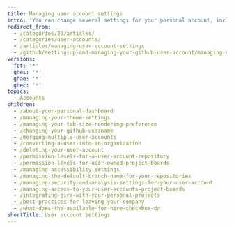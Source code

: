 ```yaml
---
title: Managing user account settings
intro: 'You can change several settings for your personal account, including changing your username and deleting your account.'
redirect_from:
  - /categories/29/articles/
  - /categories/user-accounts/
  - /articles/managing-user-account-settings
  - /github/setting-up-and-managing-your-github-user-account/managing-user-account-settings
versions:
  fpt: '*'
  ghes: '*'
  ghae: '*'
  ghec: '*'
topics:
  - Accounts
children:
  - /about-your-personal-dashboard
  - /managing-your-theme-settings
  - /managing-your-tab-size-rendering-preference
  - /changing-your-github-username
  - /merging-multiple-user-accounts
  - /converting-a-user-into-an-organization
  - /deleting-your-user-account
  - /permission-levels-for-a-user-account-repository
  - /permission-levels-for-user-owned-project-boards
  - /managing-accessibility-settings
  - /managing-the-default-branch-name-for-your-repositories
  - /managing-security-and-analysis-settings-for-your-user-account
  - /managing-access-to-your-user-accounts-project-boards
  - /integrating-jira-with-your-personal-projects
  - /best-practices-for-leaving-your-company
  - /what-does-the-available-for-hire-checkbox-do
shortTitle: User account settings
---
```


